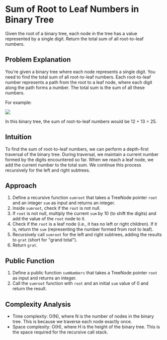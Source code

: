 # Sum of Root to Leaf Numbers in Binary Tree

Given the root of a binary tree, each node in the tree has a value represented by a single digit. Return the total sum of all root-to-leaf numbers.

## Problem Explanation

You're given a binary tree where each node represents a single digit. You need to find the total sum of all root-to-leaf numbers. Each root-to-leaf number represents a path from the root to a leaf node, where each digit along the path forms a number. The total sum is the sum of all these numbers.

For example: 


<img src="https://github.com/Abiji-2020/Leetcode-2024/assets/145255212/aee5ccfa-2814-471b-9a83-2b3d53099b27">

In this binary tree, the sum of root-to-leaf numbers would be 12 + 13 = 25.

## Intuition

To find the sum of root-to-leaf numbers, we can perform a depth-first traversal of the binary tree. During traversal, we maintain a current number formed by the digits encountered so far. When we reach a leaf node, we add the current number to the total sum. We continue this process recursively for the left and right subtrees.

## Approach

1. Define a recursive function `sumroot` that takes a TreeNode pointer `root` and an integer `sum` as input and returns an integer.
2. Inside `sumroot`, check if the `root` is not null.
3. If `root` is not null, multiply the current `sum` by 10 (to shift the digits) and add the value of the `root` node to it.
4. Check if the `root` is a leaf node (i.e., it has no left or right children). If it is, return the `sum` (representing the number formed from root to leaf).
5. Recursively call `sumroot` for the left and right subtrees, adding the results to `grat` (short for "grand total").
6. Return `grat`.

## Public Function

1. Define a public function `sumNumbers` that takes a TreeNode pointer `root` as input and returns an integer.
2. Call the `sumroot` function with `root` and an initial `sum` value of 0 and return the result.

## Complexity Analysis

- Time complexity: O(N), where N is the number of nodes in the binary tree. This is because we traverse each node exactly once.
- Space complexity: O(H), where H is the height of the binary tree. This is the space required for the recursive call stack.

